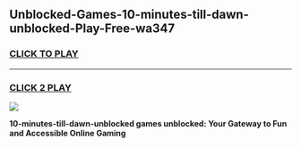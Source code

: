 
## Unblocked-Games-10-minutes-till-dawn-unblocked-Play-Free-wa347
<h3>
<a href="https://premium76.site?title=10-minutes-till-dawn-unblocked&ref=18A">CLICK TO PLAY</a></h3>
<hr>

<h3>
<a href="https://premium76.site?title=10-minutes-till-dawn-unblocked&ref=18A">CLICK 2 PLAY</a>
  
</h3>

<a href="https://premium76.site?title=10-minutes-till-dawn-unblocked&ref=18A"><img src="https://clearcache.store/games.png"></a>


**10-minutes-till-dawn-unblocked games unblocked: Your Gateway to Fun and Accessible Online Gaming**
